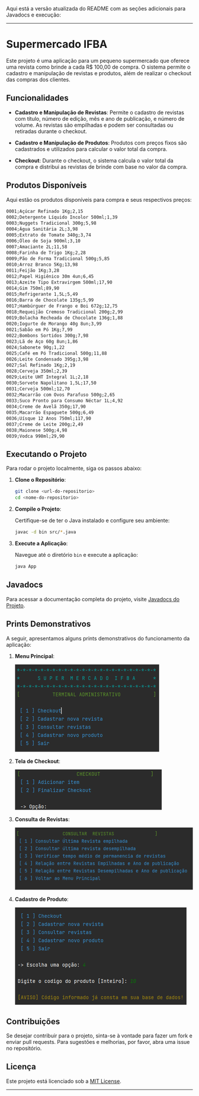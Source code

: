 Aqui está a versão atualizada do README com as seções adicionais para Javadocs e execução:

---

# Supermercado IFBA

Este projeto é uma aplicação para um pequeno supermercado que oferece uma revista como brinde a cada R$ 100,00 de compra. O sistema permite o cadastro e manipulação de revistas e produtos, além de realizar o checkout das compras dos clientes.

## Funcionalidades

- **Cadastro e Manipulação de Revistas**: Permite o cadastro de revistas com título, número de edição, mês e ano de publicação, e número de volume. As revistas são empilhadas e podem ser consultadas ou retiradas durante o checkout.

- **Cadastro e Manipulação de Produtos**: Produtos com preços fixos são cadastrados e utilizados para calcular o valor total da compra.

- **Checkout**: Durante o checkout, o sistema calcula o valor total da compra e distribui as revistas de brinde com base no valor da compra.

## Produtos Disponíveis

Aqui estão os produtos disponíveis para compra e seus respectivos preços:

```
0001;Açúcar Refinado 1Kg;2,15
0002;Detergente Líquido Incolor 500ml;1,39
0003;Nuggets Tradicional 300g;5,98
0004;Água Sanitária 2L;3,98
0005;Extrato de Tomate 340g;3,74
0006;Óleo de Soja 900ml;3,10
0007;Amaciante 2L;11,58
0008;Farinha de Trigo 1Kg;2,28
0009;Pão de Forma Tradicional 500g;5,85
0010;Arroz Branco 5Kg;13,98
0011;Feijão 1Kg;3,28
0012;Papel Higiênico 30m 4un;6,45
0013;Azeite Tipo Extravirgem 500ml;17,90
0014;Gim 750ml;89,90
0015;Refrigerante 1,5L;5,49
0016;Barra de Chocolate 135g;5,99
0017;Hambúrguer de Frango e Boi 672g;12,75
0018;Requeijão Cremoso Tradicional 200g;2,99
0019;Bolacha Recheada de Chocolate 136g;1,88
0020;Iogurte de Morango 40g 8un;3,99
0021;Sabão em Pó 1Kg;7,99
0022;Bombons Sortidos 300g;7,98
0023;Lã de Aço 60g 8un;1,86
0024;Sabonete 90g;1,22
0025;Café em Pó Tradicional 500g;11,88
0026;Leite Condensado 395g;3,98
0027;Sal Refinado 1Kg;2,19
0028;Cerveja 350ml;2,39
0029;Leite UHT Integral 1L;2,18
0030;Sorvete Napolitano 1,5L;17,50
0031;Cerveja 500ml;12,70
0032;Macarrão com Ovos Parafuso 500g;2,65
0033;Suco Pronto para Consumo Néctar 1L;4,92
0034;Creme de Avelã 350g;17,90
0035;Macarrão Espaguete 500g;6,49
0036;Uísque 12 Anos 750ml;117,90
0037;Creme de Leite 200g;2,49
0038;Maionese 500g;4,98
0039;Vodca 998ml;29,90
```

## Executando o Projeto

Para rodar o projeto localmente, siga os passos abaixo:

1. **Clone o Repositório**:

   ```bash
   git clone <url-do-repositorio>
   cd <nome-do-repositorio>
   ```

2. **Compile o Projeto**:

   Certifique-se de ter o Java instalado e configure seu ambiente:

   ```bash
   javac -d bin src/*.java
   ```

3. **Execute a Aplicação**:

   Navegue até o diretório `bin` e execute a aplicação:

   ```bash
   java App
   ```

## Javadocs

Para acessar a documentação completa do projeto, visite [Javadocs do Projeto](https://franckallyson.github.io/ProjetoPraticoLPII/JavaDocProjeto/).

## Prints Demonstrativos

A seguir, apresentamos alguns prints demonstrativos do funcionamento da aplicação:

1. **Menu Principal**:

   ![Menu Principal](JavaDocProjeto/menu_principal_demonstracao.png)

2. **Tela de Checkout**:

   ![Tela de Checkout](JavaDocProjeto/checkout_demonstracao.png)

3. **Consulta de Revistas**:

   ![Consulta de Revistas](JavaDocProjeto/consulta_revistas_demonstracao.png)

4. **Cadastro de Produto**:

   ![Cadastro de Produto](JavaDocProjeto/cadastro_produtos_demonstracao.png)

## Contribuições

Se desejar contribuir para o projeto, sinta-se à vontade para fazer um fork e enviar pull requests. Para sugestões e melhorias, por favor, abra uma issue no repositório.

## Licença

Este projeto está licenciado sob a [MIT License](LICENSE).

---
